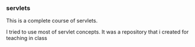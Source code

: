 ### servlets

This is a complete course of servlets.

I tried to use most of servlet concepts.
It was a repository that i created for teaching in class
